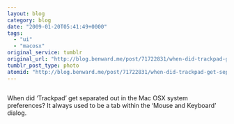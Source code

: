 ```yaml
---
layout: blog
category: blog
date: "2009-01-20T05:41:49+0000"
tags:
  - "ui"
  - "macosx"
original_service: tumblr
original_url: "http://blog.benward.me/post/71722831/when-did-trackpad-get-separated-out-in-the-mac"
tumblr_post_type: photo
atomid: "http://blog.benward.me/post/71722831/when-did-trackpad-get-separated-out-in-the-mac"
---
```

<figure class="photo">
  <img src="http://benward.me/res/tumblr/media/71722831/0.png" alt="">
</figure>

When did ‘Trackpad’ get separated out in the Mac OSX system preferences? It always used to be a tab within the ‘Mouse and Keyboard’ dialog.